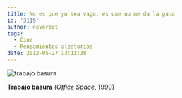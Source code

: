 ```yaml
---
title: No es que yo sea vago, es que no me da la gana
id: '3119'
author: neverbot
tags:
  - Cine
  - Pensamientos aleatorios
date: 2012-05-27 13:12:38
---
```


![](./trabajo_basura.gif "trabajo basura")

**Trabajo basura** (_[Office Space](http://www.imdb.com/title/tt0151804/)_, 1999)